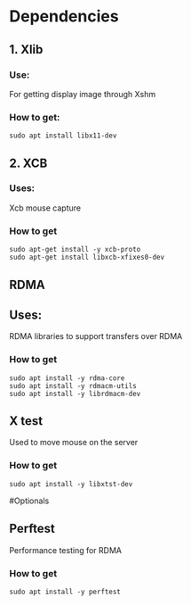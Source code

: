 # Dependencies
## 1. Xlib
### Use:  
For getting display image through Xshm
### How to get:  
`sudo apt install libx11-dev`

## 2. XCB 
### Uses:  
Xcb mouse capture
### How to get  
`sudo apt-get install -y xcb-proto`  
`sudo apt-get install libxcb-xfixes0-dev`  

## RDMA
## Uses:
RDMA libraries to support transfers over RDMA  
### How to get
`sudo apt install -y rdma-core`  
`sudo apt install -y rdmacm-utils`  
`sudo apt install -y librdmacm-dev`  

## X test 
Used to move mouse on the server  
### How to get
`sudo apt install -y libxtst-dev`

#Optionals

## Perftest
Performance testing for RDMA
### How to get
`sudo apt install -y perftest`




